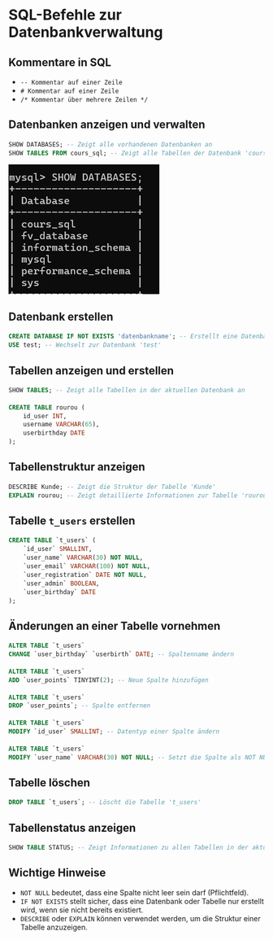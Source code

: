# SQL-Befehle zur Datenbankverwaltung

## Kommentare in SQL
- `-- Kommentar auf einer Zeile`
- `# Kommentar auf einer Zeile`
- `/* Kommentar über mehrere Zeilen */`

## Datenbanken anzeigen und verwalten
```sql
SHOW DATABASES; -- Zeigt alle vorhandenen Datenbanken an
SHOW TABLES FROM cours_sql; -- Zeigt alle Tabellen der Datenbank 'cours_sql' an
```
![Captcha](https://github.com/roaa-24/SQL/blob/main/captcha4.png?raw=true)


## Datenbank erstellen
```sql
CREATE DATABASE IF NOT EXISTS 'datenbankname'; -- Erstellt eine Datenbank, falls sie noch nicht existiert
USE test; -- Wechselt zur Datenbank 'test'
```

## Tabellen anzeigen und erstellen
```sql
SHOW TABLES; -- Zeigt alle Tabellen in der aktuellen Datenbank an

CREATE TABLE rourou (
    id_user INT,
    username VARCHAR(65),
    userbirthday DATE
);
```

## Tabellenstruktur anzeigen
```sql
DESCRIBE Kunde; -- Zeigt die Struktur der Tabelle 'Kunde'
EXPLAIN rourou; -- Zeigt detaillierte Informationen zur Tabelle 'rourou'
```

## Tabelle `t_users` erstellen
```sql
CREATE TABLE `t_users` (
    `id_user` SMALLINT,
    `user_name` VARCHAR(30) NOT NULL,
    `user_email` VARCHAR(100) NOT NULL,
    `user_registration` DATE NOT NULL,
    `user_admin` BOOLEAN,
    `user_birthday` DATE
);
```

## Änderungen an einer Tabelle vornehmen
```sql
ALTER TABLE `t_users`
CHANGE `user_birthday` `userbirth` DATE; -- Spaltenname ändern

ALTER TABLE `t_users`
ADD `user_points` TINYINT(2); -- Neue Spalte hinzufügen

ALTER TABLE `t_users`
DROP `user_points`; -- Spalte entfernen

ALTER TABLE `t_users`
MODIFY `id_user` SMALLINT; -- Datentyp einer Spalte ändern

ALTER TABLE `t_users`
MODIFY `user_name` VARCHAR(30) NOT NULL; -- Setzt die Spalte als NOT NULL (Pflichtfeld)
```

## Tabelle löschen
```sql
DROP TABLE `t_users`; -- Löscht die Tabelle 't_users'
```

## Tabellenstatus anzeigen
```sql
SHOW TABLE STATUS; -- Zeigt Informationen zu allen Tabellen in der aktuellen Datenbank an
```

## Wichtige Hinweise
- `NOT NULL` bedeutet, dass eine Spalte nicht leer sein darf (Pflichtfeld).
- `IF NOT EXISTS` stellt sicher, dass eine Datenbank oder Tabelle nur erstellt wird, wenn sie nicht bereits existiert.
- `DESCRIBE` oder `EXPLAIN` können verwendet werden, um die Struktur einer Tabelle anzuzeigen.

